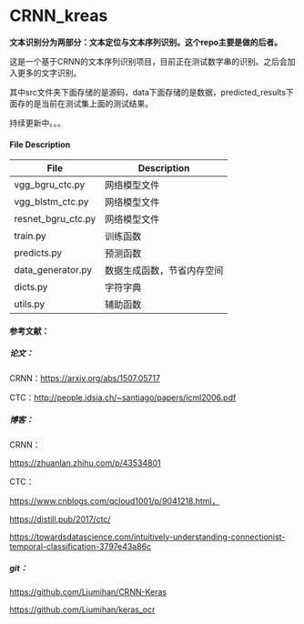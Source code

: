 # CRNN_kreas

**文本识别分为两部分：文本定位与文本序列识别。这个repo主要是做的后者。**

这是一个基于CRNN的文本序列识别项目，目前正在测试数字串的识别。之后会加入更多的文字识别。

其中src文件夹下面存储的是源码，data下面存储的是数据，predicted_results下面存的是当前在测试集上面的测试结果。

持续更新中。。。

#### File Description

| File               | Description                |
| ------------------ | -------------------------- |
| vgg_bgru_ctc.py    | 网络模型文件               |
| vgg_blstm_ctc.py   | 网络模型文件               |
| resnet_bgru_ctc.py | 网络模型文件               |
| train.py           | 训练函数                   |
| predicts.py        | 预测函数                   |
| data_generator.py  | 数据生成函数，节省内存空间 |
| dicts.py           | 字符字典                   |
| utils.py           | 辅助函数                   |



#### 参考文献：

##### 论文：

CRNN：https://arxiv.org/abs/1507.05717

CTC：http://people.idsia.ch/~santiago/papers/icml2006.pdf

##### 博客：

CRNN：

https://zhuanlan.zhihu.com/p/43534801

CTC：

https://www.cnblogs.com/qcloud1001/p/9041218.html，

https://distill.pub/2017/ctc/

https://towardsdatascience.com/intuitively-understanding-connectionist-temporal-classification-3797e43a86c

##### git：

https://github.com/Liumihan/CRNN-Keras

https://github.com/Liumihan/keras_ocr